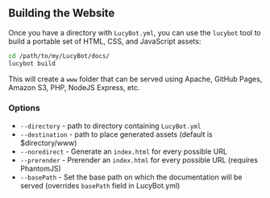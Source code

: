 ## Building the Website

Once you have a directory with `LucyBot.yml`, you can use the `lucybot` tool
to build a portable set of HTML, CSS, and JavaScript assets:

```bash
cd /path/to/my/LucyBot/docs/
lucybot build
```

This will create a `www` folder that can be served using Apache, GitHub Pages,
Amazon S3, PHP, NodeJS Express, etc.

### Options
* `--directory` - path to directory containing `LucyBot.yml`
* `--destination` - path to place generated assets (default is $directory/www)
* `--noredirect` - Generate an `index.html` for every possible URL
* `--prerender` - Prerender an `index.html` for every possible URL (requires PhantomJS)
* `--basePath` - Set the base path on which the documentation will be served (overrides `basePath` field in LucyBot.yml)

